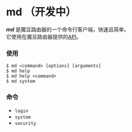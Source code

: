 md （开发中）
===========

___md___ 是魔豆路由器的一个命令行客户端，快速且简单。   
它使用在魔豆路由器提供的[API](https://github.com/modouwifi/modouwifi-api)。


### 使用

```
$ md <command> [options] [arguments]
$ md help
$ md help <command>
$ md system
```


### 命令


* `login`
* `system`
* `security`